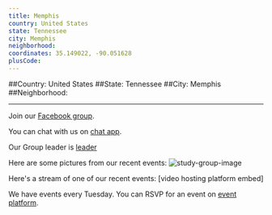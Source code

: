 ```yaml
---
title: Memphis
country: United States
state: Tennessee
city: Memphis
neighborhood: 
coordinates: 35.149022, -90.051628
plusCode:
---
```


##Country: United States
##State: Tennessee
##City: Memphis
##Neighborhood: 
*****
Join our [Facebook group](https://www.facebook.com/groups/free.code.camp.Memphis).

You can chat with us on [chat app]().

Our Group leader is [leader]()

Here are some pictures from our recent events:
![study-group-image]()

Here's a stream of one of our recent events:
[video hosting platform embed]

We have events every Tuesday. You can RSVP for an event on [event platform]().
